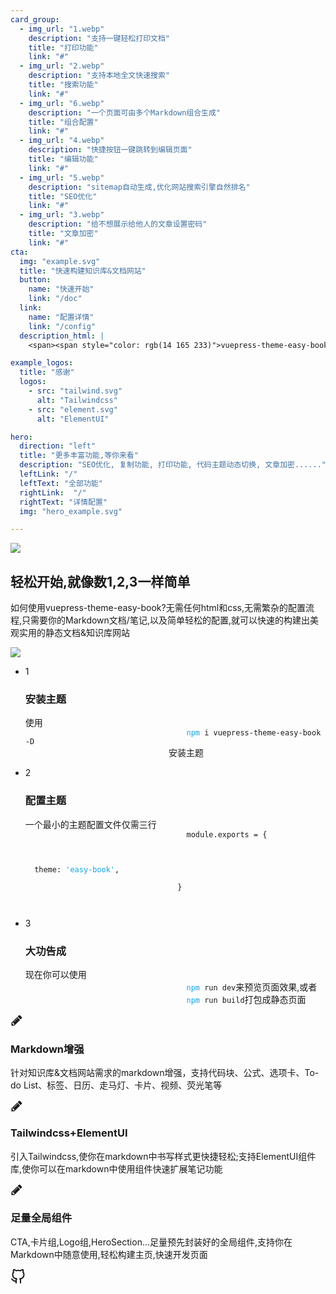 ```yaml
---
card_group:
  - img_url: "1.webp"
    description: "支持一键轻松打印文档"
    title: "打印功能"
    link: "#"
  - img_url: "2.webp"
    description: "支持本地全文快速搜索"
    title: "搜索功能"
    link: "#"
  - img_url: "6.webp"
    description: "一个页面可由多个Markdown组合生成"
    title: "组合配置"
    link: "#"
  - img_url: "4.webp"
    description: "快捷按钮一键跳转到编辑页面"
    title: "编辑功能"
    link: "#"
  - img_url: "5.webp"
    description: "sitemap自动生成,优化网站搜索引擎自然排名"
    title: "SEO优化"
    link: "#"
  - img_url: "3.webp"
    description: "给不想展示给他人的文章设置密码"
    title: "文章加密"
    link: "#"
cta:
  img: "example.svg"
  title: "快速构建知识库&文档网站"
  button:
    name: "快速开始"
    link: "/doc"
  link:
    name: "配置详情"
    link: "/config"
  description_html: |
    <span><span style="color: rgb(14 165 233)">vuepress-theme-easy-book</span> 是一个美观实用的vuepress知识库&文档主题，可以帮助您以简单的配置<span style="color: rgb(14 165 233)">快速构建</span>出个人知识库网站或文档网站，同时在此基础上提供足量的<span style="color: rgb(14 165 233)">自定义外观</span>的选择,<span style="color: rgb(14 165 233)">个性化</span>你的网站</span>

example_logos:
  title: "感谢"
  logos:
    - src: "tailwind.svg"
      alt: "Tailwindcss"
    - src: "element.svg"
      alt: "ElementUI"

hero:
  direction: "left"
  title: "更多丰富功能,等你来看"
  description: "SEO优化, 复制功能, 打印功能, 代码主题动态切换, 文章加密......"
  leftLink: "/"
  leftText: "全部功能"
  rightLink:  "/"
  rightText: "详情配置"
  img: "hero_example.svg"

---
```


<CTA/>

<img
      class="w-full relative bottom-20"
      src="q.svg"
    />

<section>
    <div class="container p-4 mx-auto bg-white max-w-7xl sm:p-6 lg:p-8 dark:bg-gray-800">
        <div class="flex flex-wrap -mx-8">
            <div class="w-full px-8 lg:w-1/2">
                <div class="pb-12 mb-12 border-b lg:mb-0 lg:pb-0 lg:border-b-0">
                    <h2 class="mb-4 text-3xl font-bold lg:text-4xl font-heading dark:text-white">
                        轻松开始,就像数1,2,3一样简单
                    </h2>
                    <p class="mb-8 leading-loose text-gray-500 dark:text-gray-300">
                        如何使用vuepress-theme-easy-book?无需任何html和css,无需繁杂的配置流程,只需要你的Markdown文档/笔记,以及简单轻松的配置,就可以快速的构建出美观实用的静态文档&知识库网站
                    </p>
                     <img src="hero2.svg"/>
                </div>
            </div>
            <div class="w-full px-8 lg:w-1/2">
                <ul class="space-y-12">
                    <li class="flex -mx-4">
                        <div class="px-4">
                            <span class="flex items-center justify-center w-16 h-16 mx-auto text-2xl font-bold text-blue-600 rounded-full font-heading bg-blue-50">
                                1
                            </span>
                        </div>
                        <div class="px-4">
                            <h3 class="my-4 text-xl font-semibold dark:text-white">
                                安装主题
                            </h3>
                            <p class="leading-loose text-gray-500 dark:text-gray-300">
                                使用
                                <code class="bg-gray-100 dark:bg-gray-700 rounded-md px-2 ">
                                    <span style="color: rgb(14 165 233)">npm</span> i vuepress-theme-easy-book -D
                                </code>
                                安装主题
                            </p>
                        </div>
                    </li>
                    <li class="flex -mx-4">
                        <div class="px-4">
                            <span class="flex items-center justify-center w-16 h-16 mx-auto text-2xl font-bold text-blue-600 rounded-full font-heading bg-blue-50">
                                2
                            </span>
                        </div>
                        <div class="px-4">
                            <h3 class="my-4 text-xl font-semibold dark:text-white">
                                配置主题
                            </h3>
                            <p class="leading-loose text-gray-500 dark:text-gray-300">
                            一个最小的主题配置文件仅需三行
                                <code class="bg-gray-100 dark:bg-gray-700 rounded-md px-2 block w-80 p-5">
                                    <span class=" text-green-400">module</span>.<span class=" text-purple-400">exports</span> = {<br>
                                    <div class="w-5 inline-block"></div>  theme: <span style="color: rgb(14 165 233)">'easy-book'</span>,<br>
                                  }<br>
                                </code>
                            </p>
                        </div>
                    </li>
                    <li class="flex -mx-4">
                        <div class="px-4">
                            <span class="flex items-center justify-center w-16 h-16 mx-auto text-2xl font-bold text-blue-600 rounded-full font-heading bg-blue-50">
                                3
                            </span>
                        </div>
                        <div class="px-4">
                            <h3 class="my-4 text-xl font-semibold dark:text-white">
                                大功告成
                            </h3>
                            <p class="leading-loose text-gray-500 dark:text-gray-300">
                                现在你可以使用<code class="bg-gray-100 dark:bg-gray-700 rounded-md px-2 ">
                                    <span style="color: rgb(14 165 233)">npm</span> run dev</code>来预览页面效果,或者<code class="bg-gray-100 dark:bg-gray-700 rounded-md px-2 ">
                                    <span style="color: rgb(14 165 233)">npm</span> run build</code>打包成静态页面
                            </p>
                        </div>
                    </li>
                </ul>
            </div>
        </div>
    </div>
</section>


<div class="flex-wrap items-center justify-center gap-8 text-center sm:flex">
    <div class="w-full px-4 py-4 mt-6 bg-white rounded-lg shadow-lg sm:w-1/2 md:w-1/2 lg:w-1/4 dark:bg-gray-800">
        <div class="flex-shrink-0">
            <div class="flex items-center justify-center w-12 h-12 mx-auto text-white bg-indigo-500 rounded-md">
                <svg width="20" height="20" fill="currentColor" class="w-6 h-6" viewBox="0 0 1792 1792" xmlns="http://www.w3.org/2000/svg">
                    <path d="M491 1536l91-91-235-235-91 91v107h128v128h107zm523-928q0-22-22-22-10 0-17 7l-542 542q-7 7-7 17 0 22 22 22 10 0 17-7l542-542q7-7 7-17zm-54-192l416 416-832 832h-416v-416zm683 96q0 53-37 90l-166 166-416-416 166-165q36-38 90-38 53 0 91 38l235 234q37 39 37 91z">
                    </path>
                </svg>
            </div>
        </div>
        <h3 class="py-4 text-2xl font-semibold text-gray-700 sm:text-xl dark:text-white">
            Markdown增强
        </h3>
        <p class="py-4 text-gray-500 text-md dark:text-gray-300">
            针对知识库&文档网站需求的markdown增强，支持代码块、公式、选项卡、To-do List、标签、日历、走马灯、卡片、视频、荧光笔等
        </p>
    </div>
    <div class="w-full px-4 py-4 mt-6 bg-white rounded-lg shadow-lg sm:w-1/2 md:w-1/2 lg:w-1/4 sm:mt-16 md:mt-20 lg:mt-24 dark:bg-gray-800">
        <div class="flex-shrink-0">
            <div class="flex items-center justify-center w-12 h-12 mx-auto text-white bg-indigo-500 rounded-md">
                <svg width="20" height="20" fill="currentColor" class="w-6 h-6" viewBox="0 0 1792 1792" xmlns="http://www.w3.org/2000/svg">
                    <path d="M491 1536l91-91-235-235-91 91v107h128v128h107zm523-928q0-22-22-22-10 0-17 7l-542 542q-7 7-7 17 0 22 22 22 10 0 17-7l542-542q7-7 7-17zm-54-192l416 416-832 832h-416v-416zm683 96q0 53-37 90l-166 166-416-416 166-165q36-38 90-38 53 0 91 38l235 234q37 39 37 91z">
                    </path>
                </svg>
            </div>
        </div>
        <h3 class="py-4 text-2xl font-semibold text-gray-700 sm:text-xl dark:text-white">
            Tailwindcss+ElementUI
        </h3>
        <p class="py-4 text-gray-500 text-md dark:text-gray-300">
            引入Tailwindcss,使你在markdown中书写样式更快捷轻松;支持ElementUI组件库,使你可以在markdown中使用组件快速扩展笔记功能
        </p>
    </div>
    <div class="w-full px-4 py-4 mt-6 bg-white rounded-lg shadow-lg sm:w-1/2 md:w-1/2 lg:w-1/4 dark:bg-gray-800">
        <div class="flex-shrink-0">
            <div class="flex items-center justify-center w-12 h-12 mx-auto text-white bg-indigo-500 rounded-md">
                <svg width="20" height="20" fill="currentColor" class="w-6 h-6" viewBox="0 0 1792 1792" xmlns="http://www.w3.org/2000/svg">
                    <path d="M491 1536l91-91-235-235-91 91v107h128v128h107zm523-928q0-22-22-22-10 0-17 7l-542 542q-7 7-7 17 0 22 22 22 10 0 17-7l542-542q7-7 7-17zm-54-192l416 416-832 832h-416v-416zm683 96q0 53-37 90l-166 166-416-416 166-165q36-38 90-38 53 0 91 38l235 234q37 39 37 91z">
                    </path>
                </svg>
            </div>
        </div>
        <h3 class="py-4 text-2xl font-semibold text-gray-700 sm:text-xl dark:text-white">
            足量全局组件
        </h3>
        <p class="py-4 text-gray-500 text-md dark:text-gray-300">
            CTA,卡片组,Logo组,HeroSection...足量预先封装好的全局组件,支持你在Markdown中随意使用,轻松构建主页,快速开发页面
        </p>
    </div>
</div>



<HeroSection info="hero"/>


<CardGroup info="card_group"/>  


<LogoGroup info="example_logos"/>



















<a href="https://github.com/open17/vuepress-theme-easy-book" class="rounded-full w-12 h-12 bg-gray-100 fixed bottom-0 right-0 flex items-center justify-center text-gray-800 mr-8 mb-8 shadow-sm border-gray-300 border" target="_blank"><svg xmlns="http://www.w3.org/2000/svg" width="24" height="24" viewBox="0 0 24 24" fill="none" stroke="currentColor" stroke-width="2" stroke-linecap="round" stroke-linejoin="round">
<path d="M9 19c-5 1.5-5-2.5-7-3m14 6v-3.87a3.37 3.37 0 0 0-.94-2.61c3.14-.35 6.44-1.54 6.44-7A5.44 5.44 0 0 0 20 4.77 5.07 5.07 0 0 0 19.91 1S18.73.65 16 2.48a13.38 13.38 0 0 0-7 0C6.27.65 5.09 1 5.09 1A5.07 5.07 0 0 0 5 4.77a5.44 5.44 0 0 0-1.5 3.78c0 5.42 3.3 6.61 6.44 7A3.37 3.37 0 0 0 9 18.13V22"></path>
</svg></a>